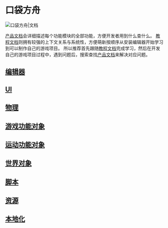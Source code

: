 # 口袋方舟

![口袋方舟|文档](https://cdn.233xyx.com/athena/online/a5f8ed6d7c504e17b8262d402caf749c_11843548.webp)

[产品文档](https://docs.ark.online/)会详细描述每个功能模块的全部功能，方便开发者用到什么查什么。
[教程文档](https://meta.feishu.cn/wiki/wikcnmY0MQweLdbnlywkJJiDucd)则拥有较强的上下文关系与系统性，方便萌新按顺序从安装编辑器开始学习到可以制作自己的游戏项目。
所以推荐首先跟随[教程文档](https://meta.feishu.cn/wiki/wikcnmY0MQweLdbnlywkJJiDucd)完成学习，然后在开发自己的游戏项目过程中，遇到问题后，搜索查找[产品文档](https://docs.ark.online/)来解决对应问题。

## [编辑器](https://docs.ark.online/Editor/EditorSettings.html)

## [UI](https://docs.ark.online/UI/CreatingUserInterface(UI).html)

## [物理](https://docs.ark.online/Physics/PhysicalObject.html)

## [游戏功能对象](https://docs.ark.online/GameplayObjects/Four-wheeledVehicles.html)

## [运动功能对象](https://docs.ark.online/MotionControlObjects/ImpulseObject.html)

## [世界对象](https://docs.ark.online/WorldObjects/AmbientLight.html)

## [脚本](https://docs.ark.online/Scripting/ScriptLifeCycle.html)

## [资源](https://docs.ark.online/Resource/ArtResources.html)

## [本地化](https://docs.ark.online/Localization/GameLanguageLocalization.html)
